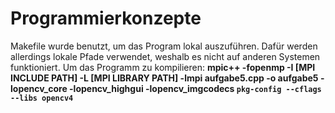 # Programmierkonzepte

Makefile wurde benutzt, um das Program lokal auszuführen.
Dafür werden allerdings lokale Pfade verwendet, weshalb es nicht auf anderen Systemen funktioniert.
Um das Programm zu kompilieren:
__mpic++ -fopenmp -I [MPI INCLUDE PATH] -L [MPI LIBRARY PATH] -lmpi aufgabe5.cpp -o aufgabe5 -lopencv_core -lopencv_highgui -lopencv_imgcodecs `pkg-config --cflags --libs opencv4`__
